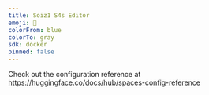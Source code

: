 ```yaml
---
title: Soiz1 S4s Editor
emoji: 🏢
colorFrom: blue
colorTo: gray
sdk: docker
pinned: false
---
```


Check out the configuration reference at https://huggingface.co/docs/hub/spaces-config-reference
